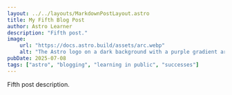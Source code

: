 ```yaml
---
layout: ../../layouts/MarkdownPostLayout.astro
title: My Fifth Blog Post
author: Astro Learner
description: "Fifth post."
image:
    url: "https://docs.astro.build/assets/arc.webp"
    alt: "The Astro logo on a dark background with a purple gradient arc."
pubDate: 2025-07-08
tags: ["astro", "blogging", "learning in public", "successes"]
---
```

Fifth post description.
